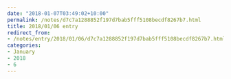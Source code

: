 ```yaml
---
date: "2018-01-07T03:49:02+10:00"
permalink: /notes/d7c7a1288852f197d7bab5fff5108becdf8267b7.html
title: 2018/01/06 entry
redirect_from:
- /notes/entry/2018/01/06/d7c7a1288852f197d7bab5fff5108becdf8267b7.html
categories:
- January
- 2018
- 6
---
```

